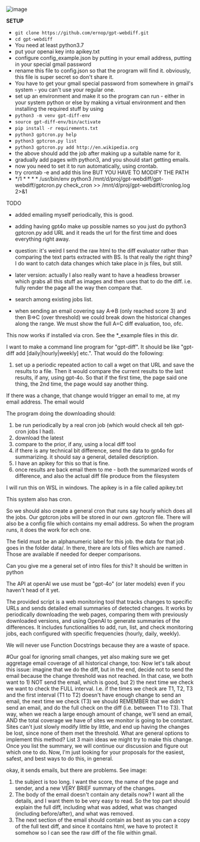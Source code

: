 ![image](https://github.com/user-attachments/assets/7678339f-742d-4ca5-bd92-cefb25943b89)

******SETUP******

* `git clone https://github.com/ernop/gpt-webdiff.git`
* `cd gpt-webdiff`
* You need at least python3.7
* put your openai key into apikey.txt
* configure config_example.json by putting in your email address, putting in your special gmail password
* rename this file to config.json so that the program will find it. obviously, this file is super secret so don't share it.
* You have to get your gmail special password from somewhere in gmail's system - you can't use your regular one.
* set up an environment and make it so the program can run - either in your system python or else by making a virtual environment and then installing the required stuff by using
* `python3 -m venv gpt-diff-env`
* `source gpt-diff-env/bin/activate`
* `pip install -r requirements.txt`
* `python3 gptcron.py help`
* `python3 gptcron.py list`
* `python3 gptcron.py add http://en.wikipedia.org`
* the above should add the job after making up a suitable name for it.
* gradually add pages with python3, and you should start getting emails.
* now you need to set it to run automatically, using crontab.
* try crontab -e and add this line BUT YOU HAVE TO MODIFY THE PATH
* */1 * * * * /usr/bin/env python3 /mnt/d/proj/gpt-webdiff/gpt-webdiff/gptcron.py check_cron >> /mnt/d/proj/gpt-webdiff/cronlog.log 2>&1

TODO
* added emailing myself periodically, this is good.
* adding having gpt4o make up possible names so you just do python3 gptcron.py add URL and it reads the url for the first time and does everything right away.
* question: it's weird I send the raw html to the diff evaluator rather than comparing the text parts extracted with BS. Is that really the right thing? I do want to catch data changes which take place in js files, but still.
* later version: actually I also really want to have a headless browser which grabs all this stuff as images and then uses that to do the diff. i.e. fully render the page all the way then compare that.

* search among existing jobs list.
* when sending an email covering say A=>B (only reached score 3) and then B=>C (over threshold) we could break down the historical changes along the range. We must show the full A=C diff evaluation, too, ofc.

This now works if installed via cron. See the *_example files in this dir.

I want to make a command line program for "gpt-diff". It should be like "gpt-diff add <name> <URL> [daily|hourly|weekly] etc.". That would do the following:

1. set up a periodic repeated action to call a wget on that URL and save the results to a file. Then it would compare the current results to the last results, if any, using gpt-4o. So that if the first time, the page said one thing, the 2nd time, the page would say another thing.

If there was a change, that change would trigger an email to me, at my email address. The email would

The program doing the downloading should:
1. be run periodically by a real cron job (which would check all teh gpt-cron jobs I had).
2. download the latest
3. compare to the prior, if any, using a local diff tool
4. if there is any technical bit difference, send the data to gpt4o for summarizing. it should say a general, detailed description.
5. I have an apikey for this so that is fine.
6. once results are back email them to me - both the summarized words of difference, and also the actual diff file produce from the filesystem

I will run this on WSL in windows. The apikey is in a file called apikey.txt

This system also has cron.

So we should also create a general cron that runs say hourly which does all the jobs. Our gptcron jobs will be stored in our own .gptcron file. There will also be a config file which contains my email address.  So when the program runs, it does the work for ech one.

The <name> field must be an alphanumeric label for this job. the data for that job goes in the folder data/<name>. In there, there are lots of files which are named <name-date of last download of the file contents>.  Those are available if needed for deeper comparisons.


Can you give me a general set of intro files for this? It should be written in python

The API at openAI we use must be "gpt-4o" (or later models) even if you haven't head of it yet.

The provided script is a web monitoring tool that tracks changes to specific URLs and sends detailed email summaries of detected changes. It works by periodically downloading the web pages, comparing them with previously downloaded versions, and using OpenAI to generate summaries of the differences. It includes functionalities to add, run, list, and check monitoring jobs, each configured with specific frequencies (hourly, daily, weekly).

We will never use Function Docstrings because they are a waste of space.


#Our goal for ignoring small changes, yet also making sure we get aggretage email coverage of all historical change, too:  Now let's talk about this issue: imagine that we do the diff, but in the end, decide not to send the email because the change threshold was not reached. In that case, we both want to 1) NOT send the email, which is good, but 2) the next time we check we want to check the FULL interval. I.e. if the times we check are T1, T2, T3 and the first interval (T1 to T2) doesn't have enough change to send an email, the next time we check (T3) we should REMEMBER that we didn't send an email, and do the full check on the diff (i.e. between T1 to T3). That way, when we reach a large enough amount of change, we'll send an email, AND the total coverage we have of sites we monitor is going to be constant. Sites can't just slowly modify little by little, and end up having the changes be lost, since none of them met the threshold.  What are general options to implement this method? List 3 main ideas we might try to make this change. Once you list the summary, we will continue our discussion and figure out which one to do. Now, I'm just looking for your proposals for the easiest, safest, and best ways to do this, in general.


okay, it sends emails, but there are problems.  See image:

1. the subject is too long. I want the score, the name of the page and sender, and a new VERY BRIEF summary of the changes.
2. The body of the email doesn't contain any details now? I want all the details, and I want them to be very easy to read. So the top part should explain the full diff, including what was added, what was changed (including before/after), and what was removed.
3. The next section of the email should contain as best as you can a copy of the full text diff, and since it contains html, we have to protect it somehow so I can see the raw diff of the file within gmail.

